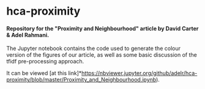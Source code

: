 # hca-proximity
#### Repository for the "Proximity and Neighbourhood" article by David Carter &amp; Adel Rahmani. 

The Jupyter notebook contains the code used to generate the colour version of the figures of our article, 
as well as some basic discussion of the tfidf pre-processing approach.

It can be viewed [at this link]*https://nbviewer.jupyter.org/github/adelr/hca-proximity/blob/master/Proximity_and_Neighbourhood.ipynb).

